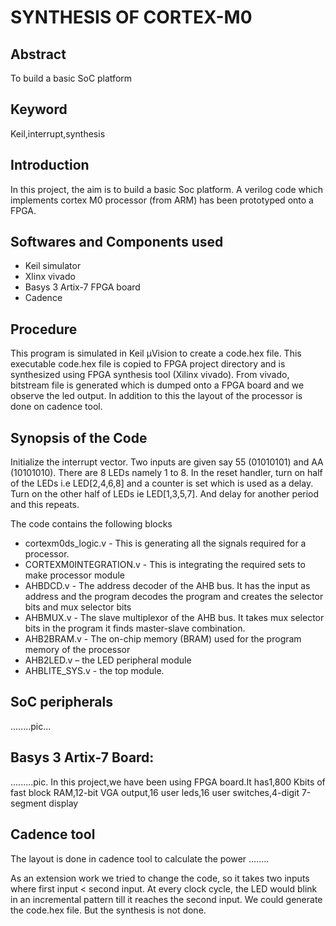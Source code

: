 # SYNTHESIS OF CORTEX-M0

## **Abstract**

To build a basic SoC platform

## **Keyword**

Keil,interrupt,synthesis

## **Introduction**

In this project, the aim is to build a basic Soc platform. A verilog code which implements cortex M0 processor (from ARM) has 
been prototyped onto a FPGA. 

## **Softwares and Components used**
-	Keil simulator
-	Xlinx vivado 
-	Basys 3 Artix-7 FPGA board
-	Cadence

## **Procedure**

This program is simulated in Keil μVision to create a code.hex file. This executable code.hex file 
is copied to FPGA project directory and is synthesized using FPGA synthesis tool (Xilinx vivado). From vivado, bitstream file is
generated which is dumped onto a FPGA board and we observe the led output. In addition to this the layout of the processor is 
done on cadence tool.

## **Synopsis of the Code**

Initialize the interrupt vector. Two inputs are given say 55 (01010101) and AA (10101010). There are 8 LEDs namely 1 to 8. In 
the reset handler, turn on half of the LEDs i.e LED[2,4,6,8] and a counter is set which is used as a delay. Turn on the other 
half of LEDs ie LED[1,3,5,7]. And delay for another period and this repeats.

The code contains the following blocks
- cortexm0ds_logic.v - This is generating all the signals required for a processor.
- CORTEXM0INTEGRATION.v - This is integrating the required sets to make processor module
- AHBDCD.v  - The address decoder of the AHB bus. It has the input as address and the program decodes the program and creates the 
selector bits and mux selector bits
- AHBMUX.v  - The slave multiplexor of the AHB bus. It takes mux selector bits in the program it finds master-slave combination.
- AHB2BRAM.v - The on-chip memory (BRAM) used for the program memory of the processor
- AHB2LED.v – the LED peripheral module
- AHBLITE_SYS.v  - the top module.

## **SoC peripherals**
........pic...

## **Basys 3 Artix-7 Board:**
.........pic.
In this project,we have been using FPGA board.It has1,800 Kbits of fast block RAM,12-bit VGA output,16 user leds,16 user 
switches,4-digit 7-segment display

## **Cadence tool**
The layout is done in cadence tool to calculate the power ……..

As an extension work we tried to change the code, so it takes two inputs where first input < second input. At every clock cycle, 
the LED would blink in an incremental pattern till it reaches the second input. We could generate the code.hex file. But the 
synthesis is not done. 

